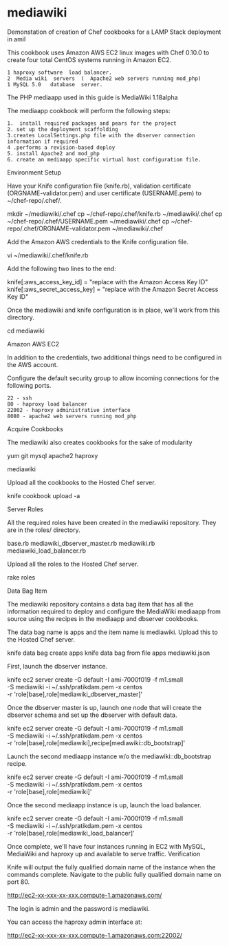 mediawiki
=========

Demonstation  of  creation of  Chef   cookbooks  for  a  LAMP  Stack  deployment  in  amiI


This cookbook   uses   Amazon AWS EC2  linux images   with Chef 0.10.0  to create    four total CentOS systems running in Amazon EC2.

    1 haproxy software  load balancer.
    2  Media wiki  servers  (  Apache2 web servers running mod_php)
    1 MySQL 5.0   database  server.

The PHP mediaapp used in this guide is MediaWiki 1.18alpha



The mediaapp cookbook will perform the following steps:

    1.  install required packages and pears for the project
    2. set up the deployment scaffolding
    3.creates LocalSettings.php file with the dbserver connection information if required
    4 .performs a revision-based deploy
    5. install Apache2 and mod_php
    6. create an mediaapp specific virtual host configuration file.

Environment Setup

Have  your  Knife configuration file (knife.rb), validation certificate (ORGNAME-validator.pem) and user certificate (USERNAME.pem) to ~/chef-repo/.chef/. 

mkdir ~/mediawiki/.chef
cp ~/chef-repo/.chef/knife.rb ~/mediawiki/.chef
cp ~/chef-repo/.chef/USERNAME.pem ~/mediawiki/.chef
cp ~/chef-repo/.chef/ORGNAME-validator.pem ~/mediawiki/.chef

Add the Amazon AWS credentials to the Knife configuration file.

vi ~/mediawiki/.chef/knife.rb

Add the following two lines to the end:

knife[:aws_access_key_id] = "replace with the Amazon Access Key ID"
knife[:aws_secret_access_key] =  "replace with the Amazon Secret Access Key ID"

Once the mediawiki and knife configuration is in place, we'll work from this directory.

cd mediawiki

Amazon AWS EC2

In addition to the credentials, two additional things need to be configured in the AWS account.

Configure the default security group to allow incoming connections for the following ports.

    22 - ssh
    80 - haproxy load balancer
    22002 - haproxy administrative interface
    8080 - apache2 web servers running mod_php


Acquire Cookbooks

The mediawiki also   creates   cookbooks  for  the  sake   of  modularity  

yum
git
mysql
apache2
haproxy


mediawiki

Upload all the cookbooks to the Hosted Chef server.

knife cookbook upload -a

Server Roles

All the required roles have been created in the mediawiki repository. They are in the roles/ directory.

base.rb
mediawiki_dbserver_master.rb
mediawiki.rb
mediawiki_load_balancer.rb

Upload all the roles to the Hosted Chef server.

rake roles

Data Bag Item

The mediawiki repository contains a data bag item that has all the information required to deploy and configure the MediaWiki mediaapp from source using the recipes in the mediaapp and dbserver cookbooks.

The data bag name is apps and the item name is mediawiki. Upload this to the Hosted Chef server.

knife data bag create apps
knife data bag from file apps mediawiki.json


First, launch the dbserver instance.

knife ec2 server create -G default -I ami-7000f019 -f m1.small \
  -S mediawiki -i ~/.ssh/pratikdam.pem -x centos \
  -r 'role[base],role[mediawiki_dbserver_master]'

Once the dbserver master is up, launch one node that will create the dbserver schema and set up the dbserver with default data.

knife ec2 server create -G default -I ami-7000f019 -f m1.small \
  -S mediawiki -i ~/.ssh/pratikdam.pem -x centos \
  -r 'role[base],role[mediawiki],recipe[mediawiki::db_bootstrap]' 

Launch the second mediaapp instance w/o the mediawiki::db_bootstrap recipe.

knife ec2 server create -G default -I ami-7000f019 -f m1.small \
  -S mediawiki -i ~/.ssh/pratikdam.pem -x centos \
  -r 'role[base],role[mediawiki]' 

Once the second mediaapp instance is up, launch the load balancer.

knife ec2 server create -G default -I ami-7000f019 -f m1.small \
  -S mediawiki -i ~/.ssh/pratikdam.pem -x centos \
  -r 'role[base],role[mediawiki_load_balancer]'

Once complete, we'll have four instances running in EC2 with MySQL, MediaWiki and haproxy up and available to serve traffic.
Verification

Knife will output the fully qualified domain name of the instance when the commands complete. Navigate to the public fully qualified domain name on port 80.

http://ec2-xx-xxx-xx-xxx.compute-1.amazonaws.com/

The login is admin and the password is mediawiki.

You can access the haproxy admin interface at:

http://ec2-xx-xxx-xx-xxx.compute-1.amazonaws.com:22002/
